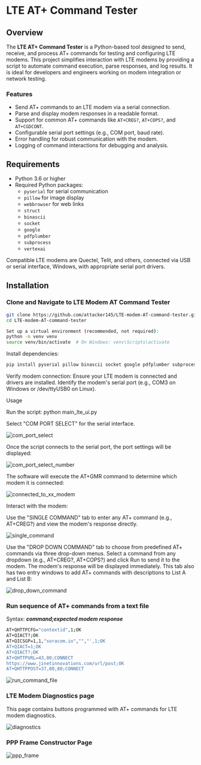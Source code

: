 # LTE AT+ Command Tester

## Overview

The **LTE AT+ Command Tester** is a Python-based tool designed to send, receive, 
and process AT+ commands for testing and configuring LTE modems. This project simplifies 
interaction with LTE modems by providing a script to automate command execution, parse 
responses, and log results. It is ideal for developers and engineers working on modem 
integration or network testing.

### Features

- Send AT+ commands to an LTE modem via a serial connection.
- Parse and display modem responses in a readable format.
- Support for common AT+ commands like `AT+CREG?`, `AT+COPS?`, and `AT+CGDCONT`.
- Configurable serial port settings (e.g., COM port, baud rate).
- Error handling for robust communication with the modem.
- Logging of command interactions for debugging and analysis.

## Requirements

- Python 3.6 or higher  
- Required Python packages:
  - `pyserial` for serial communication  
  - `pillow` for image display  
  - `webbrowser` for web links  
  - `struct`  
  - `binascii`  
  - `socket`  
  - `google`  
  - `pdfplumber`  
  - `subprocess`
  - `vertexai`


Compatible LTE modems are Quectel, Telit, and others, connected via USB or serial 
interface, Windows, with appropriate serial port drivers.

## Installation

### Clone and Navigate to LTE Modem AT Command Tester
```bash
git clone https://github.com/attacker145/LTE-modem-AT-command-tester.git
cd LTE-modem-AT-command-tester

Set up a virtual environment (recommended, not required):
python -m venv venv
source venv/bin/activate  # On Windows: venv\Scripts\activate
```

Install dependencies:
```bash
pip install pyserial pillow binascii socket google pdfplumber subprocess pillow webbrowser vertexai
```

Verify modem connection:
Ensure your LTE modem is connected and drivers are installed.
Identify the modem's serial port (e.g., COM3 on Windows or /dev/ttyUSB0 on Linux).


Usage

Run the script:
python main_lte_ui.py

Select "COM PORT SELECT" for the serial interface.


![com_port_select](https://github.com/user-attachments/assets/c4a966d9-db14-4e90-a7fc-3090e25eec55)

Once the script connects to the serial port, the port settings will be displayed:

![com_port_select_number](https://github.com/user-attachments/assets/9a33c292-08f8-4d87-ae41-7147ef514499)

The software will execute the AT+GMR command to determine which modem it is connected:

![connected_to_xx_modem](https://github.com/user-attachments/assets/8b9b9c29-6531-411d-ac07-4378a717c56f)

Interact with the modem:

Use the "SINGLE COMMAND" tab to enter any AT+ command (e.g., AT+CREG?) and view the modem's response directly.

![single_command](https://github.com/user-attachments/assets/bd60947b-81f2-48dc-b67c-9f2c68af4bf9)

Use the "DROP DOWN COMMAND" tab to choose from predefined AT+ commands via three drop-down menus. Select a command from any dropdown (e.g., AT+CREG?, AT+COPS?) and click Run to send it to the modem. The modem's response will be displayed immediately.
This tab also has two entry windows to add AT+ commands with descriptions to List A and List B:

![drop_down_command](https://github.com/user-attachments/assets/b0608e93-b9ff-4bfe-9342-41d69096cd6d)

### Run sequence of AT+ commands from a text file 
Syntax: ***command;expected modem response***
```bash
AT+QHTTPCFG="contextid",1;OK
AT+QIACT?;OK
AT+QICSGP=1,1,"soracom.io","","',1;OK
AT+QIACT=1;OK
AT+QIACT?;OK
AT+QHTTPURL=43,80;CONNECT
https://www.jinetinnovations.com/url/post;OK
AT+QHTTPPOST=37,80,80;CONNECT
```


![run_command_file](https://github.com/user-attachments/assets/dd07a33a-34c4-4a70-a222-a7c70ccef0f8)


### LTE Modem Diagnostics page
This page contains buttons programmed with AT+ commands for LTE modem diagnostics.


![diagnostics](https://github.com/user-attachments/assets/c1fd9e66-3060-4e30-8f6a-24c03f0b3d1a)

### PPP Frame Constructor Page

![ppp_frame](https://github.com/user-attachments/assets/9f68ff72-e26c-4235-bc6c-e3e2e9ecd025)
